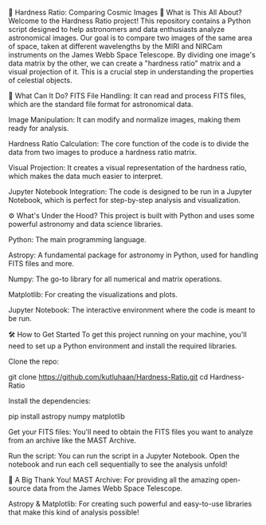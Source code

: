 🔭 Hardness Ratio: Comparing Cosmic Images
📝 What is This All About?
Welcome to the Hardness Ratio project! This repository contains a Python script designed to help astronomers and data enthusiasts analyze astronomical images. Our goal is to compare two images of the same area of space, taken at different wavelengths by the MIRI and NIRCam instruments on the James Webb Space Telescope. By dividing one image's data matrix by the other, we can create a "hardness ratio" matrix and a visual projection of it. This is a crucial step in understanding the properties of celestial objects.

🚀 What Can It Do?
FITS File Handling: It can read and process FITS files, which are the standard file format for astronomical data.

Image Manipulation: It can modify and normalize images, making them ready for analysis.

Hardness Ratio Calculation: The core function of the code is to divide the data from two images to produce a hardness ratio matrix.

Visual Projection: It creates a visual representation of the hardness ratio, which makes the data much easier to interpret.

Jupyter Notebook Integration: The code is designed to be run in a Jupyter Notebook, which is perfect for step-by-step analysis and visualization.

⚙️ What's Under the Hood?
This project is built with Python and uses some powerful astronomy and data science libraries.

Python: The main programming language.

Astropy: A fundamental package for astronomy in Python, used for handling FITS files and more.

Numpy: The go-to library for all numerical and matrix operations.

Matplotlib: For creating the visualizations and plots.

Jupyter Notebook: The interactive environment where the code is meant to be run.

🛠️ How to Get Started
To get this project running on your machine, you'll need to set up a Python environment and install the required libraries.

Clone the repo:

git clone https://github.com/kutluhaan/Hardness-Ratio.git
cd Hardness-Ratio

Install the dependencies:

pip install astropy numpy matplotlib

Get your FITS files:
You'll need to obtain the FITS files you want to analyze from an archive like the MAST Archive.

Run the script:
You can run the script in a Jupyter Notebook. Open the notebook and run each cell sequentially to see the analysis unfold!

🙏 A Big Thank You!
MAST Archive: For providing all the amazing open-source data from the James Webb Space Telescope.

Astropy & Matplotlib: For creating such powerful and easy-to-use libraries that make this kind of analysis possible!
